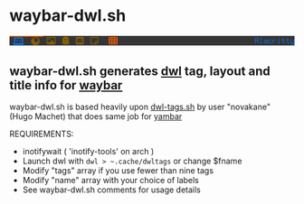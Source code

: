 # waybar-dwl.sh

![waybar-dwl.sh screenshot](/resources/screenshot.png "waybar-dwl.sh in action")

waybar-dwl.sh generates [dwl](https://github.com/djpohly/dwl) tag, layout and title info for [waybar](https://github.com/Alexays/Waybar)
----------------------------------------------------------------------------------------------------------------------------------------

waybar-dwl.sh is based heavily upon [dwl-tags.sh](https://codeberg.org/novakane/yambar/src/branch/master/examples/scripts/dwl-tags.sh) by user "novakane" (Hugo Machet) that does same job for [yambar](https://codeberg.org/dnkl/yambar)



REQUIREMENTS:
 - inotifywait ( 'inotify-tools' on arch )
 - Launch dwl with `dwl > ~.cache/dwltags` or change $fname
 - Modify "tags" array if you use fewer than nine tags
 - Modify "name" array with your choice of labels
 - See waybar-dwl.sh comments for usage details
